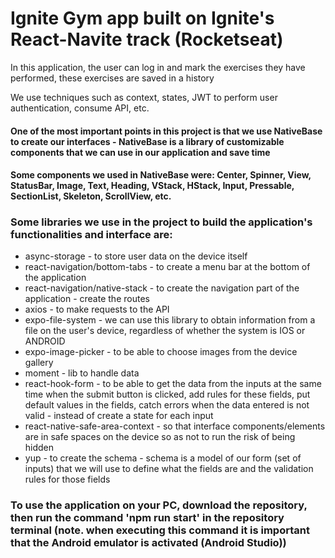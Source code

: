 # Ignite Gym app built on Ignite's React-Navite track (Rocketseat)

In this application, the user can log in and mark the exercises they have performed, these exercises are saved in a history

We use techniques such as context, states, JWT to perform user authentication, consume API, etc.

#### One of the most important points in this project is that we use NativeBase to create our interfaces - NativeBase is a library of customizable components that we can use in our application and save time

#### Some components we used in NativeBase were: Center, Spinner, View, StatusBar, Image, Text, Heading, VStack, HStack, Input, Pressable, SectionList, Skeleton, ScrollView, etc.

### Some libraries we use in the project to build the application's functionalities and interface are:

- async-storage - to store user data on the device itself
- react-navigation/bottom-tabs - to create a menu bar at the bottom of the application
- react-navigation/native-stack - to create the navigation part of the application - create the routes
- axios - to make requests to the API
- expo-file-system - we can use this library to obtain information from a file on the user's device, regardless of whether the system is IOS or ANDROID
- expo-image-picker - to be able to choose images from the device gallery
- moment - lib to handle data
- react-hook-form - to be able to get the data from the inputs at the same time when the submit button is clicked, add rules for these fields, put default values ​​in the fields, catch errors when the data entered is not valid - instead of create a state for each input
- react-native-safe-area-context - so that interface components/elements are in safe spaces on the device so as not to run the risk of being hidden
- yup - to create the schema - schema is a model of our form (set of inputs) that we will use to define what the fields are and the validation rules for those fields

### To use the application on your PC, download the repository, then run the command 'npm run start' in the repository terminal (note. when executing this command it is important that the Android emulator is activated (Android Studio))
